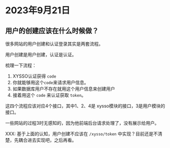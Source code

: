 # 2023年9月21日

## 用户的创建应该在什么时候做？

很多网站的用户创建和认证登录其实是两套流程。

用户创建是用户创建，认证是认证。

梳理一下流程：

1. XYSSO认证获得 `code`
2. 你就能够用这个`code`来请求用户信息。 
3. 如果数据库用户不存在就用这个用户信息来创建用户
4. 接着用这个 `code` 来认证获取 `token`。

这四个流程应该对应4个接口，其中1、2、4是 xysso模块的接口，3是用户模块的接口。

一些网站的过程3时无感知的，因为他前端后台请求处理了，没有展示给用户。

XXX: 基于上面的认知，用户创建不应该在 `/xysso/token` 中实现？目前还是不清楚，先耦合进去实现吧，之后再看。